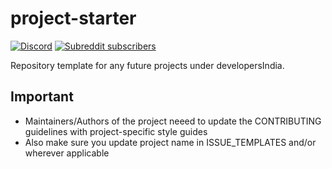 # project-starter

<!-- DO NOT REMOVE THESE 2 badges -->
[![Discord](https://img.shields.io/discord/669880381649977354?color=blue)](https://discordapp.com/invite/MKXMSNC)
[![Subreddit subscribers](https://img.shields.io/reddit/subreddit-subscribers/developersIndia?style=social)](https://www.reddit.com/r/developersIndia/)

Repository template for any future projects under developersIndia.

## Important

- Maintainers/Authors of the project neeed to update the CONTRIBUTING guidelines with project-specific style guides
- Also make sure you update project name in ISSUE_TEMPLATES and/or wherever applicable
